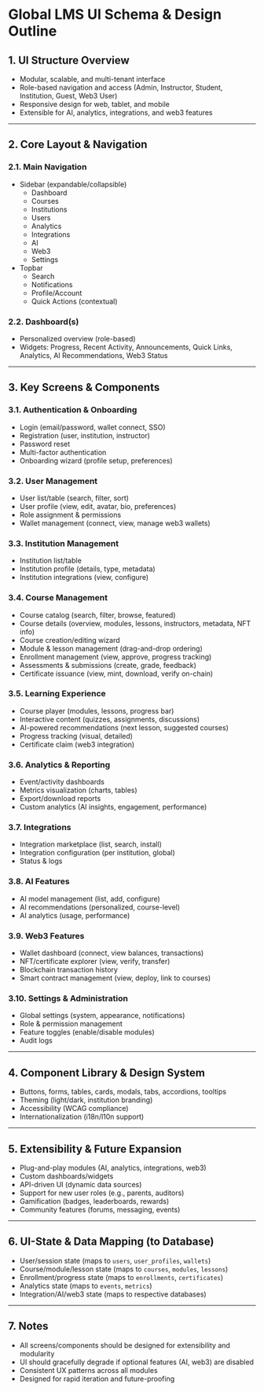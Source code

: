 # Global LMS UI Schema & Design Outline

## 1. UI Structure Overview

- Modular, scalable, and multi-tenant interface
- Role-based navigation and access (Admin, Instructor, Student, Institution, Guest, Web3 User)
- Responsive design for web, tablet, and mobile
- Extensible for AI, analytics, integrations, and web3 features

---

## 2. Core Layout & Navigation

### 2.1. Main Navigation
- Sidebar (expandable/collapsible)
  - Dashboard
  - Courses
  - Institutions
  - Users
  - Analytics
  - Integrations
  - AI
  - Web3
  - Settings
- Topbar
  - Search
  - Notifications
  - Profile/Account
  - Quick Actions (contextual)

### 2.2. Dashboard(s)
- Personalized overview (role-based)
- Widgets: Progress, Recent Activity, Announcements, Quick Links, Analytics, AI Recommendations, Web3 Status

---

## 3. Key Screens & Components

### 3.1. Authentication & Onboarding
- Login (email/password, wallet connect, SSO)
- Registration (user, institution, instructor)
- Password reset
- Multi-factor authentication
- Onboarding wizard (profile setup, preferences)

### 3.2. User Management
- User list/table (search, filter, sort)
- User profile (view, edit, avatar, bio, preferences)
- Role assignment & permissions
- Wallet management (connect, view, manage web3 wallets)

### 3.3. Institution Management
- Institution list/table
- Institution profile (details, type, metadata)
- Institution integrations (view, configure)

### 3.4. Course Management
- Course catalog (search, filter, browse, featured)
- Course details (overview, modules, lessons, instructors, metadata, NFT info)
- Course creation/editing wizard
- Module & lesson management (drag-and-drop ordering)
- Enrollment management (view, approve, progress tracking)
- Assessments & submissions (create, grade, feedback)
- Certificate issuance (view, mint, download, verify on-chain)

### 3.5. Learning Experience
- Course player (modules, lessons, progress bar)
- Interactive content (quizzes, assignments, discussions)
- AI-powered recommendations (next lesson, suggested courses)
- Progress tracking (visual, detailed)
- Certificate claim (web3 integration)

### 3.6. Analytics & Reporting
- Event/activity dashboards
- Metrics visualization (charts, tables)
- Export/download reports
- Custom analytics (AI insights, engagement, performance)

### 3.7. Integrations
- Integration marketplace (list, search, install)
- Integration configuration (per institution, global)
- Status & logs

### 3.8. AI Features
- AI model management (list, add, configure)
- AI recommendations (personalized, course-level)
- AI analytics (usage, performance)

### 3.9. Web3 Features
- Wallet dashboard (connect, view balances, transactions)
- NFT/certificate explorer (view, verify, transfer)
- Blockchain transaction history
- Smart contract management (view, deploy, link to courses)

### 3.10. Settings & Administration
- Global settings (system, appearance, notifications)
- Role & permission management
- Feature toggles (enable/disable modules)
- Audit logs

---

## 4. Component Library & Design System
- Buttons, forms, tables, cards, modals, tabs, accordions, tooltips
- Theming (light/dark, institution branding)
- Accessibility (WCAG compliance)
- Internationalization (i18n/l10n support)

---

## 5. Extensibility & Future Expansion
- Plug-and-play modules (AI, analytics, integrations, web3)
- Custom dashboards/widgets
- API-driven UI (dynamic data sources)
- Support for new user roles (e.g., parents, auditors)
- Gamification (badges, leaderboards, rewards)
- Community features (forums, messaging, events)

---

## 6. UI-State & Data Mapping (to Database)
- User/session state (maps to `users`, `user_profiles`, `wallets`)
- Course/module/lesson state (maps to `courses`, `modules`, `lessons`)
- Enrollment/progress state (maps to `enrollments`, `certificates`)
- Analytics state (maps to `events`, `metrics`)
- Integration/AI/web3 state (maps to respective databases)

---

## 7. Notes
- All screens/components should be designed for extensibility and modularity
- UI should gracefully degrade if optional features (AI, web3) are disabled
- Consistent UX patterns across all modules
- Designed for rapid iteration and future-proofing
